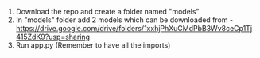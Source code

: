 1. Download the repo and create a folder named "models"
2. In "models" folder add 2 models which can be downloaded from - https://drive.google.com/drive/folders/1xxhjPhXuCMdPbB3Wv8ceCp1Tj415ZdK9?usp=sharing
3. Run app.py (Remember to have all the imports)
